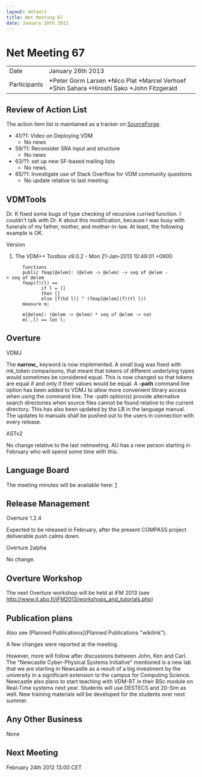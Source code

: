 ```yaml
---
layout: default
title: Net Meeting 67
date: January 26th 2013
---
```



# Net Meeting 67

|||
|---|---|
| Date | January 26th 2013 |
| Participants | *Peter Gorm Larsen *Nico Plat *Marcel Verhoef *Shin Sahara *Hiroshi Sako *John Fitzgerald |

Review of Action List
---------------------

The action item list is maintained as a tracker on
[SourceForge](https://sourceforge.net/p/overture/netmeeting-actions/).

-   41/?1: Video on Deploying VDM
    -   No news
-   59/?1: Reconsider SRA input and structure
    -   No news
-   63/?1: set up new SF-based mailing lists
    -   No news.
-   65/?1: Investigate use of Stack Overflow for VDM community questions
    -   No update relative to last meeting.

VDMTools
--------

Dr. K fixed some bugs of type checking of recursive curried function. I
couldn't talk with Dr. K about this modification, because I was busy
with funerals of my father, mother, and mother-in-law. At least, the
following example is OK.

Version

1.  The VDM++ Toolbox v9.0.2 - Mon 21-Jan-2013 10:49:01 +0900

`      functions`\
`      public fmap[@elem]: (@elem -> @elem) -> seq of @elem -> seq of @elem`\
`      fmap(f)(l) ==`\
`             if l = []`\
`             then []`\
`             else [f(hd l)] ^ (fmap[@elem](f)(tl l))`\
`      measure m;`

`      m[@elem]: (@elem -> @elem) * seq of @elem -> nat`\
`      m(-,l) == len l;`

Overture
--------

VDMJ

The **narrow\_** keyword is now implemented. A small bug was fixed with
mk\_token comparisons, that meant that tokens of different underlying
types would sometimes be considered equal. This is now changed so that
tokens are equal if and only if their values would be equal. A **-path**
command line option has been added to VDMJ to allow more convenient
library access when using the command line. The -path option(s) provide
alternative search directories when source files cannot be found
relative to the current directory. This has also been updated by the LB
in the language manual. The updates to manuals shall be pushed out to
the users in connection with every release.

ASTv2

No change relative to the last netmeeting. AU has a new person starting
in February who will spend some time with this.

Language Board
--------------

The meeting minutes will be available here:
[1](http://wiki.overturetool.org/index.php/Language_Board_NetMeeting_Minutes)

Release Management
------------------

Overture 1.2.4

Expected to be released in February, after the present COMPASS project
deliverable push calms down.

Overture 2alpha

No change.

Overture Workshop
-----------------

The next Overture workshop will be held at iFM 2013 (see
<http://www.it.abo.fi/iFM2013/workshops_and_tutorials.php>)

Publication plans
-----------------

Also see [Planned Publications](Planned Publications "wikilink").

A few changes were reported at the meeting.

However, more will follow after discussions between John, Ken and Carl.
The "Newcastle Cyber-Physical Systems Initiative" mentioned is a new lab
that we are starting in Newcastle as a result of a big investment by the
university in a significant extension to the campus for Computing
Science. Newcastle also plans to start teaching with VDM-RT in their BSc
module on Real-Time systems next year. Students will use DESTECS and
20-Sim as well. New training materials will be developed for the
students over next summer.

Any Other Business
------------------

None

Next Meeting
------------

February 24th 2012 13:00 CET
